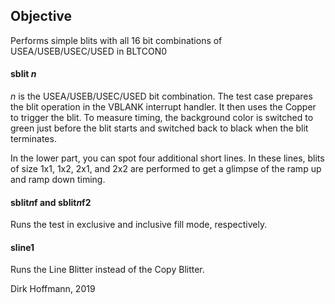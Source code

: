 ## Objective

Performs simple blits with all 16 bit combinations of USEA/USEB/USEC/USED in BLTCON0

#### sblit *n*

*n* is the USEA/USEB/USEC/USED bit combination. The test case prepares the blit operation in the VBLANK interrupt handler. It then uses the Copper to trigger the blit. To measure timing, the background color is switched to green just before the blit starts and switched back to black when the blit terminates.

In the lower part, you can spot four additional short lines. In these lines, blits of size 1x1, 1x2, 2x1, and 2x2 are performed to get a glimpse of the ramp up and ramp down timing.

#### sblit*n*f and sblit*n*f2

Runs the test in exclusive and inclusive fill mode, respectively.

#### sline1

Runs the Line Blitter instead of the Copy Blitter.


Dirk Hoffmann, 2019